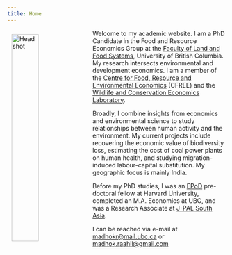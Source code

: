 ```yaml
---
title: Home
---
```

<img src="/img/headshot.jpg" alt="Headshot" width="35%" style="float:left; margin:10px 10px 10px 10px;" />
<!-- ![Raahil](/img/resize.jpg) -->

Welcome to my academic website. I am a PhD Candidate in the Food and Resource Economics Group at the [Faculty of Land and Food Systems](https://www.landfood.ubc.ca/), University of British Columbia. My research intersects environmental and development economics. I am a member of the [Centre for Food, Resource and Environmental Economics](https://cfree.landfood.ubc.ca/) (CFREE) and the [Wildlife and Conservation Economics Laboratory](http://wildconsecon.landfood.ubc.ca/). 

Broadly, I combine insights from economics and environmental science to study relationships between human activity and the environment. My current projects include recovering the economic value of biodiversity loss, estimating the cost of coal power plants on human health, and studying migration-induced labour-capital substitution. My geographic focus is mainly India.

Before my PhD studies, I was an [EPoD](https://epod.cid.harvard.edu/) pre-doctoral fellow at Harvard University, completed an M.A. Economics at UBC, and was a Research Associate at [J-PAL South Asia](https://www.povertyactionlab.org/south-asia).

I can be reached via e-mail at <a href="mailto:madhokr@mail.ubc.ca">madhokr@mail.ubc.ca</a> or <a href="mailto:madhok.raahil@gmail.com">madhok.raahil@gmail.com</a>
